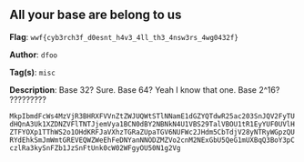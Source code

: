 ## All your base are belong to us

**Flag**: `wwf{cyb3rch3f_d0esnt_h4v3_4ll_th3_4nsw3rs_4wg0432f}`

**Author**: `dfoo`

**Tag(s)**: `misc`

**Description**: Base 32? Sure.
Base 64? Yeah I know that one.
Base 2^16? ?????????

`MkpIbmdFcWs4MzVjR3BHRXFVVnZtZWJUQWtSTlNNamE1dGZYQTdwR25ac203SnJQV2FyTUdHQnA3Uk1XZDNZVFlTNTJjemVya1BCN0dBY2NBNkN4U1VBS29TalVBOU1tR1EyYUF0UVlHZTFYOXp1TThWS2o1OHdKRFJaVXhzTGRaZUpaTGV6NUFWc2JHdm5CbTdjV28yNTRyWGpzQURYdEhkSmJmWmtGREVEQWZWeEhFeDNYanNNODZMZVo2cnM2NExGbU5QeG1mUXBqQ3BoY3pCczlRa3kySnFZb1JzSnFtUnk0cW02WFgyOU50N1g2Vg`